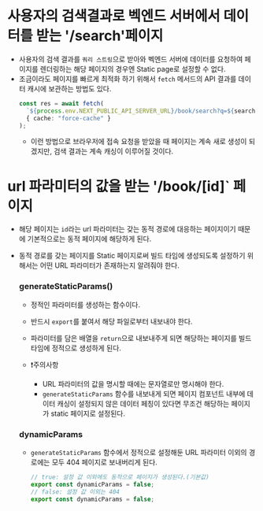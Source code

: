 # 사용자의 검색결과로 벡엔드 서버에서 데이터를 받는 '/search'페이지

- 사용자의 검색 결과를 `쿼리 스트링`으로 받아와 벡엔드 서버에 데이터를 요청하여 페이지를 렌더링하는 해당 페이지의 경우엔 Static page로 설정할 수 없다.
- 조금이라도 페이지를 빠르게 최적화 하기 위해서 `fetch` 메서드의 API 결과를 데이터 캐시에 보관하는 방법도 있다.
  ```ts
  const res = await fetch(
    `${process.env.NEXT_PUBLIC_API_SERVER_URL}/book/search?q=${searchParams.q}`,
    { cache: "force-cache" }
  );
  ```
  - 이런 방법으로 브라우저에 접속 요청을 받았을 때 페이지는 계속 새로 생성이 되겠지만, 검색 결과는 계속 캐싱이 이루어질 것이다.

# url 파라미터의 값을 받는 '/book/[id]` 페이지

- 해당 페이지는 `id`라는 url 파라미터는 갖는 동적 경로에 대응하는 페이지이기 때문에 기본적으로는 동적 페이지에 해당하게 된다.
- 동적 경로를 갖는 페이지를 Static 페이지로써 빌드 타임에 생성되도록 설정하기 위해서는 어떤 URL 파라미터가 존재하는지 알려줘야 한다.

  ### generateStaticParams()

  - 정적인 파라미터를 생성하는 함수이다.
  - 반드시 `export`를 붙여서 해당 파일로부터 내보내야 한다.
  - 파라미터를 담은 배열을 `return`으로 내보내주게 되면 해당하는 페이지를 빌드타임에 정적으로 생성하게 된다.
  - ❗️주의사항

    - URL 파라미터의 값을 명시할 때에는 문자열로만 명시해야 한다.
    - `generateStaticParams` 함수를 내보내게 되면 페이지 컴포넌트 내부에 데이터 캐싱이 설정되지 않은 데이터 페칭이 있다면 무조건 해당하는 페이지가 static 페이지로 설정된다.

  ### dynamicParams

  - `generateStaticParams` 함수에서 정적으로 설정해둔 URL 파라미터 이외의 경로에는 모두 404 페이지로 보내버리게 된다.
    ```ts
    // true: 설정 값 이외에도 동적으로 페이지가 생성된다.(기본값)
    export const dynamicParams = false;
    // false: 설정 값 이외는 404
    export const dynamicParams = false;
    ```
